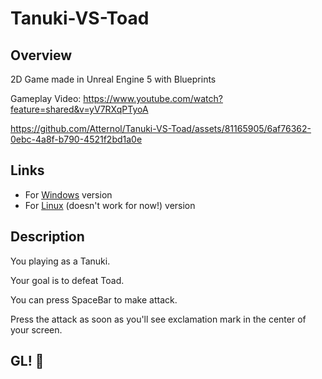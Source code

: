 # Tanuki-VS-Toad
## Overview
2D Game made in Unreal Engine 5 with Blueprints

Gameplay Video: https://www.youtube.com/watch?feature=shared&v=yV7RXqPTyoA


https://github.com/Atternol/Tanuki-VS-Toad/assets/81165905/6af76362-0ebc-4a8f-b790-4521f2bd1a0e

## Links

- For [Windows](https://minhaskamal.github.io/DownGit/#/home?url=https://github.com/Atternol/Tanuki-VS-Toad/tree/main/Tanuki%20VS%20Toad%20-%20Samurai%20Edition/Tanuki%20Duel%20(Windows)) version
- For [Linux](https://minhaskamal.github.io/DownGit/#/home?url=https://github.com/Atternol/Tanuki-VS-Toad/tree/main/Tanuki%20VS%20Toad%20-%20Samurai%20Edition/Tanuki%20Duel%20(Linux)) (doesn't work for now!) version

## Description

You playing as a Tanuki.

Your goal is to defeat Toad.

You can press SpaceBar to make attack.

Press the attack as soon as you'll see exclamation mark in the center of your screen.

## GL! 💜
